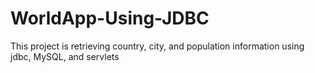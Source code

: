 # WorldApp-Using-JDBC
 This project is retrieving country, city, and population information using jdbc, MySQL, and servlets
